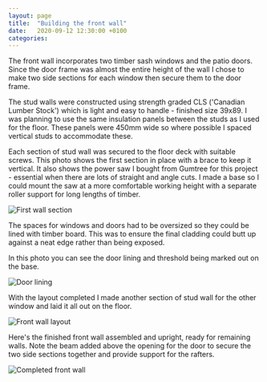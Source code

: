 ```yaml
---
layout: page
title:  "Building the front wall"
date:   2020-09-12 12:30:00 +0100
categories:
---
```


The front wall incorporates two timber sash windows and the patio doors. Since the door frame was almost the entire height of the wall I chose to make two side sections for each window then secure them to the door frame.

The stud walls were constructed using strength graded CLS ('Canadian Lumber Stock') which is light and easy to handle - finished size 39x89. I was planning to use the same insulation panels between the studs as I used for the floor. These panels were 450mm wide so where possible I spaced vertical studs to accommodate these.

Each section of stud wall was secured to the floor deck with suitable screws. This photo shows the first section in place with a brace to keep it vertical. It also shows the power saw I bought from Gumtree for this project - essential when there are lots of straight and angle cuts. I made a base so I could mount the saw at a more comfortable working height with a separate roller support for long lengths of timber.

![First wall section]({{site.baseurl}}/images/frame-first-panel2.png)

The spaces for windows and doors had to be oversized so they could be lined with timber board. This was to ensure the final cladding could butt up against a neat edge rather than being exposed.

In this photo you can see the door lining and threshold being marked out on the base.

![Door lining]({{site.baseurl}}/images/frame-door-layout.png)

With the layout completed I made another section of stud wall for the other window and laid it all out on the floor.

![Front wall layout]({{site.baseurl}}/images/frame-front-ready.png)

Here's the finished front wall assembled and upright, ready for remaining walls. Note the beam added above the opening for the door to secure the two side sections together and provide support for the rafters.

![Completed front wall]({{site.baseurl}}/images/frame-front-complete.png)

